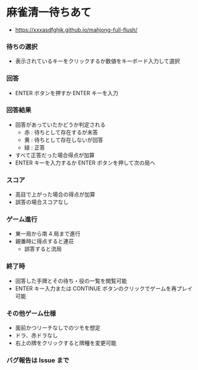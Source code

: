 # 麻雀清一待ちあて

-   https://xxxasdfghjk.github.io/mahjong-full-flush/

### 待ちの選択

-   表示されているキーをクリックするか数値をキーボード入力して選択

### 回答

-   ENTER ボタンを押すか ENTER キーを入力

### 回答結果

-   回答があっていたかどうか判定される
    -   赤 : 待ちとして存在するが未答
    -   黄 : 待ちとして存在しないが回答
    -   緑 : 正答
-   すべて正答だった場合得点が加算
-   ENTER キーを入力するか ENTER ボタンを押して次の局へ

### スコア

-   高目で上がった場合の得点が加算
-   誤答の場合スコアなし

### ゲーム進行

-   東一局から南 4 局まで進行
-   親番時に得点すると連荘
    -   誤答すると流局

### 終了時

-   回答した手牌とその待ち・役の一覧を閲覧可能
-   ENTER キー入力または CONTINUE ボタンのクリックでゲームを再プレイ可能

### その他ゲーム仕様

-   面前かつリーチなしでのツモを想定
-   ドラ、赤ドラなし
-   右上の牌をクリックすると牌種を変更可能

### バグ報告は Issue まで
